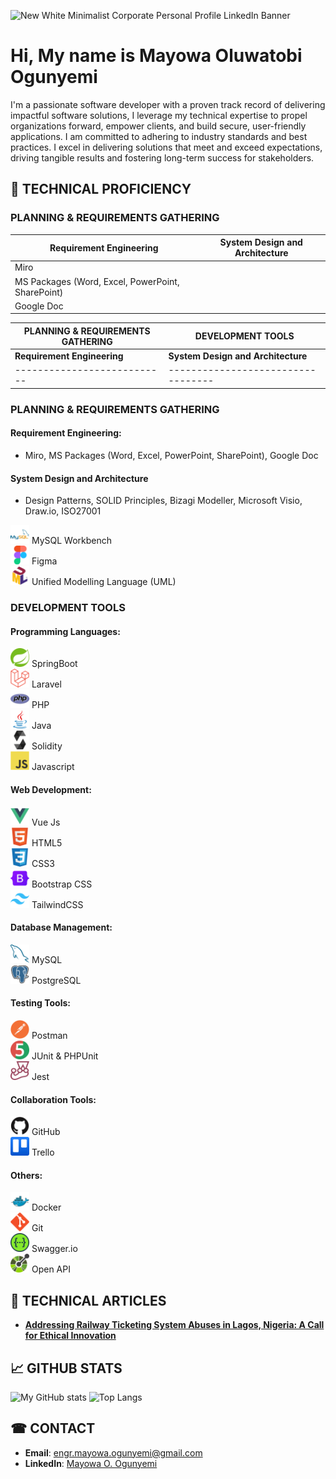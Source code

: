 ![New White Minimalist Corporate Personal Profile LinkedIn Banner](https://github.com/MayowaOgunyemi/MayowaOgunyemi/assets/94368441/287dfd1f-ba89-4235-a5e0-c45fee0976c9)
# Hi, My name is Mayowa Oluwatobi Ogunyemi

I'm a passionate software developer with a proven track record of delivering impactful software solutions, I leverage my technical expertise to propel organizations forward, empower clients, and build secure, user-friendly applications. I am committed to adhering to industry standards and best practices. I excel in delivering solutions that meet and exceed expectations, driving tangible results and fostering long-term success for stakeholders.

## 🔹 TECHNICAL PROFICIENCY
### PLANNING & REQUIREMENTS GATHERING
| Requirement Engineering | System Design and Architecture | 
| ----------------------- | ------------------------------ |
| Miro                    |                                |
| MS Packages (Word, Excel, PowerPoint, SharePoint)                    |                                |
| Google Doc                    |                                |

| PLANNING & REQUIREMENTS GATHERING                                | DEVELOPMENT TOOLS                                                                                                                    |
| ---------------------------------------------------------------- | ------------------------------------------------------------------------------------------------------------------------------------ |
| **Requirement Engineering** | **System Design and Architecture** | **Programming Languages** | **Web Development** | **Database Management** | **Testing Tools** | **Collaboration Tools** | **Others** |
| --------------------------- | ---------------------------------- | ------------------------- | ------------------- | ----------------------- | ----------------- | ----------------------- | ---------- |

### PLANNING & REQUIREMENTS GATHERING

#### Requirement Engineering: 
- Miro, MS Packages (Word, Excel, PowerPoint, SharePoint), Google Doc

#### System Design and Architecture
- Design Patterns, SOLID Principles, Bizagi Modeller, Microsoft Visio, Draw.io, ISO27001
<p align="left">
  <img src="https://raw.githubusercontent.com/devicons/devicon/master/icons/mysql/mysql-original-wordmark.svg" alt="MySQL Workbench" width="30" height="30"/> MySQL Workbench </br>
  <img src="https://raw.githubusercontent.com/devicons/devicon/master/icons/figma/figma-original.svg" alt="Figma" width="30" height="30"/> Figma </br>
  <img src="https://raw.githubusercontent.com/devicons/devicon/master/icons/unifiedmodelinglanguage/unifiedmodelinglanguage-original.svg" alt="Unified modeling language" width="30" height="30"/> Unified Modelling Language (UML) </br>
</p>

### DEVELOPMENT TOOLS

#### Programming Languages:

<p align="left">
<!--   <!--<img src="https://camo.githubusercontent.com/devicons/devicon/master/icons/spring/spring-original.svg" alt="Spring Boot" width="30" height="30"/> --> 
  <img src="https://github.com/devicons/devicon/blob/master/icons/spring/spring-original.svg" alt="Spring Boot" width="30" height="30"/> SpringBoot </br>
  <img src="https://raw.githubusercontent.com/devicons/devicon/master/icons/laravel/laravel-original.svg" alt="Laravel" width="30" height="30"/> Laravel </br>
  <img src="https://raw.githubusercontent.com/devicons/devicon/master/icons/php/php-original.svg" alt="PHP" width="30" height="30"/> PHP </br>
  <img src="https://github.com/devicons/devicon/blob/master/icons/java/java-original.svg" alt="Java" width="30" height="30"/> Java </br>
  <img src="https://raw.githubusercontent.com/devicons/devicon/master/icons/solidity/solidity-original.svg" alt="Solidity" width="30" height="30"/> Solidity </br>
  <img src="https://github.com/devicons/devicon/blob/master/icons/javascript/javascript-original.svg" alt="Java" width="30" height="30"/> Javascript </br>
  
  <!-- Add more icons as needed -->
</p>

#### Web Development:

<p align="left">
  <img src="https://raw.githubusercontent.com/devicons/devicon/master/icons/vuejs/vuejs-original.svg" alt="Vue JS" width="30" height="30"/> Vue Js </br>
  <img src="https://raw.githubusercontent.com/devicons/devicon/master/icons/html5/html5-original.svg" alt="HTML and HTML 5" width="30" height="30"/> HTML5 </br>
  <img src="https://raw.githubusercontent.com/devicons/devicon/master/icons/css3/css3-original.svg" alt="CSS3" width="30" height="30"/> CSS3 </br>
  <img src="https://raw.githubusercontent.com/devicons/devicon/master/icons/bootstrap/bootstrap-original.svg" alt="Bootstrap" width="30" height="30"/> Bootstrap CSS </br>
  <img src="https://raw.githubusercontent.com/devicons/devicon/master/icons/tailwindcss/tailwindcss-original.svg" alt="TailwindCSS" width="30" height="30"/> TailwindCSS </br>
  <!-- Add more icons as needed -->
</p>

#### Database Management:

<p align="left">
  <img src="https://raw.githubusercontent.com/devicons/devicon/master/icons/mysql/mysql-original.svg" alt="Mysql" width="30" height="30"/> MySQL </br>
  <img src="https://raw.githubusercontent.com/devicons/devicon/master/icons/postgresql/postgresql-original.svg" alt="Postgresql" width="30" height="30"/> PostgreSQL </br>
  <!-- Add more icons as needed -->
</p>

#### Testing Tools:

<p align="left">
  <img src="https://raw.githubusercontent.com/devicons/devicon/master/icons/postman/postman-original.svg" alt="Postman" width="30" height="30"/> Postman </br>
  <img src="https://raw.githubusercontent.com/devicons/devicon/master/icons/junit/junit-original.svg" alt="Junit" width="30" height="30"/> JUnit & PHPUnit </br>
  <img src="https://raw.githubusercontent.com/devicons/devicon/master/icons/jest/jest-plain.svg" alt="Jest" width="30" height="30"/> Jest </br>
  <!-- Add more icons as needed -->
</p>

#### Collaboration Tools:

<p align="left">
  <img src="https://raw.githubusercontent.com/devicons/devicon/master/icons/github/github-original.svg" alt="Github" width="30" height="30"/> GitHub </br>
  <img src="https://raw.githubusercontent.com/devicons/devicon/master/icons/trello/trello-original.svg" alt="Trello" width="30" height="30"/> Trello </br>
  <!-- Add more icons as needed -->
</p>

#### Others:
<p align="left">
  <img src="https://raw.githubusercontent.com/devicons/devicon/master/icons/docker/docker-original.svg" alt="Docker" width="30" height="30"/> Docker </br>
  <img src="https://raw.githubusercontent.com/devicons/devicon/master/icons/git/git-original.svg" alt="Git" width="30" height="30"/> Git </br>
  <img src="https://raw.githubusercontent.com/devicons/devicon/master/icons/swagger/swagger-original.svg" alt="Swagger" width="30" height="30"/> Swagger.io </br>
  <img src="https://raw.githubusercontent.com/devicons/devicon/master/icons/openapi/openapi-original.svg" alt="Open API Specification" width="30" height="30"/> Open API </br>
  <!-- Add more icons as needed -->
</p>

## 🔹 TECHNICAL ARTICLES
- **[Addressing Railway Ticketing System Abuses in Lagos, Nigeria: A Call for Ethical Innovation](https://medium.com/@engrmayoronline/addressing-railway-ticketing-system-abuses-in-lagos-nigeria-a-call-for-ethical-innovation-398b8a4f601c)**

## 📈 GITHUB STATS
![My GitHub stats](https://github-readme-stats.vercel.app/api?username=MayowaOgunyemi&show_icons=true&theme=radical)
![Top Langs](https://github-readme-stats.vercel.app/api/top-langs/?username=MayowaOgunyemi&layout=compact)


## ☎ CONTACT
- **Email**: [engr.mayowa.ogunyemi@gmail.com](mailto:engr.mayowa.ogunyemi@gmail.com)
- **LinkedIn**: [Mayowa O. Ogunyemi](https://www.linkedin.com/in/mayowaogunyemi)
